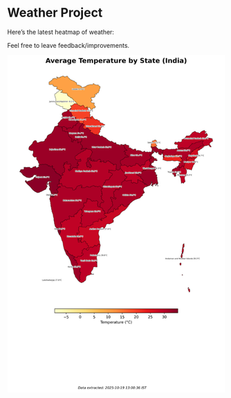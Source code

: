 # Weather Project

Here’s the latest heatmap of weather:

Feel free to leave feedback/improvements.

![India Heatmap](docs/assets/india_heatmap.png?v=F4939E)
